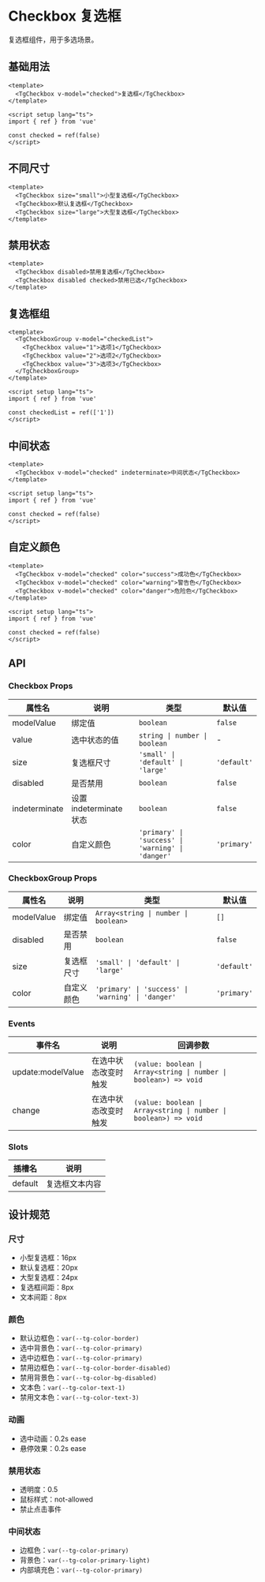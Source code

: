 # Checkbox 复选框

复选框组件，用于多选场景。

## 基础用法

```vue
<template>
  <TgCheckbox v-model="checked">复选框</TgCheckbox>
</template>

<script setup lang="ts">
import { ref } from 'vue'

const checked = ref(false)
</script>
```

## 不同尺寸

```vue
<template>
  <TgCheckbox size="small">小型复选框</TgCheckbox>
  <TgCheckbox>默认复选框</TgCheckbox>
  <TgCheckbox size="large">大型复选框</TgCheckbox>
</template>
```

## 禁用状态

```vue
<template>
  <TgCheckbox disabled>禁用复选框</TgCheckbox>
  <TgCheckbox disabled checked>禁用已选</TgCheckbox>
</template>
```

## 复选框组

```vue
<template>
  <TgCheckboxGroup v-model="checkedList">
    <TgCheckbox value="1">选项1</TgCheckbox>
    <TgCheckbox value="2">选项2</TgCheckbox>
    <TgCheckbox value="3">选项3</TgCheckbox>
  </TgCheckboxGroup>
</template>

<script setup lang="ts">
import { ref } from 'vue'

const checkedList = ref(['1'])
</script>
```

## 中间状态

```vue
<template>
  <TgCheckbox v-model="checked" indeterminate>中间状态</TgCheckbox>
</template>

<script setup lang="ts">
import { ref } from 'vue'

const checked = ref(false)
</script>
```

## 自定义颜色

```vue
<template>
  <TgCheckbox v-model="checked" color="success">成功色</TgCheckbox>
  <TgCheckbox v-model="checked" color="warning">警告色</TgCheckbox>
  <TgCheckbox v-model="checked" color="danger">危险色</TgCheckbox>
</template>

<script setup lang="ts">
import { ref } from 'vue'

const checked = ref(false)
</script>
```

## API

### Checkbox Props

| 属性名 | 说明 | 类型 | 默认值 |
|--------|------|------|--------|
| modelValue | 绑定值 | `boolean` | `false` |
| value | 选中状态的值 | `string \| number \| boolean` | - |
| size | 复选框尺寸 | `'small' \| 'default' \| 'large'` | `'default'` |
| disabled | 是否禁用 | `boolean` | `false` |
| indeterminate | 设置 indeterminate 状态 | `boolean` | `false` |
| color | 自定义颜色 | `'primary' \| 'success' \| 'warning' \| 'danger'` | `'primary'` |

### CheckboxGroup Props

| 属性名 | 说明 | 类型 | 默认值 |
|--------|------|------|--------|
| modelValue | 绑定值 | `Array<string \| number \| boolean>` | `[]` |
| disabled | 是否禁用 | `boolean` | `false` |
| size | 复选框尺寸 | `'small' \| 'default' \| 'large'` | `'default'` |
| color | 自定义颜色 | `'primary' \| 'success' \| 'warning' \| 'danger'` | `'primary'` |

### Events

| 事件名 | 说明 | 回调参数 |
|--------|------|----------|
| update:modelValue | 在选中状态改变时触发 | `(value: boolean \| Array<string \| number \| boolean>) => void` |
| change | 在选中状态改变时触发 | `(value: boolean \| Array<string \| number \| boolean>) => void` |

### Slots

| 插槽名 | 说明 |
|--------|------|
| default | 复选框文本内容 |

## 设计规范

### 尺寸

- 小型复选框：16px
- 默认复选框：20px
- 大型复选框：24px
- 复选框间距：8px
- 文本间距：8px

### 颜色

- 默认边框色：`var(--tg-color-border)`
- 选中背景色：`var(--tg-color-primary)`
- 选中边框色：`var(--tg-color-primary)`
- 禁用边框色：`var(--tg-color-border-disabled)`
- 禁用背景色：`var(--tg-color-bg-disabled)`
- 文本色：`var(--tg-color-text-1)`
- 禁用文本色：`var(--tg-color-text-3)`

### 动画

- 选中动画：0.2s ease
- 悬停效果：0.2s ease

### 禁用状态

- 透明度：0.5
- 鼠标样式：not-allowed
- 禁止点击事件

### 中间状态

- 边框色：`var(--tg-color-primary)`
- 背景色：`var(--tg-color-primary-light)`
- 内部填充色：`var(--tg-color-primary)` 